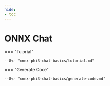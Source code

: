 ```yaml
---
hide:
- toc
---
```

# ONNX Chat

=== "Tutorial"

    --8<- "onnx-phi3-chat-basics/tutorial.md"

=== "Generate Code"

    --8<- "onnx-phi3-chat-basics/generate-code.md"
